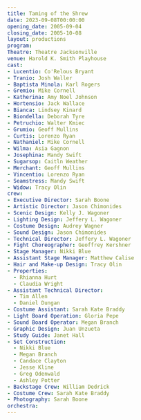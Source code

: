 ```yaml
---
title: Taming of the Shrew
date: 2023-09-08T00:00:00
opening_date: 2005-09-04
closing_date: 2005-10-08
layout: productions
program:
Theatre: Theatre Jacksonville
venue: Harold K. Smith Playhouse
cast:
- Lucentio: Co'Relous Bryant
- Tranio: Josh Waller
- Baptista Minola: Karl Rogers
- Gremio: Mike Cornell
- Katherina: Amy Noel Johnson
- Hortensio: Jack Wallace
- Bianca: Lindsey Kinard
- Biondella: Deborah Tyre
- Petruchio: Walter Kmiec
- Grumio: Geoff Mullins
- Curtis: Lorenzo Ryan
- Nathaniel: Mike Cornell
- Wilma: Asia Gagnon
- Josephina: Mandy Swift
- Sugarsop: Caitln Weather
- Merchant: Geoff Mullins
- Vincentio: Lorenzo Ryan
- Seamstress: Mandy Swift
- Widow: Tracy Olin
crew:
- Executive Director: Sarah Boone
- Artistic Director: Jason Chimonides
- Scenic Design: Kelly J. Wagoner
- Lighting Design: Jeffery L. Wagoner
- Costume Design: Audrey Wagner
- Sound Design: Jason Chimonides
- Technical Director: Jeffery L. Wagoner
- Fight Choreographer: Geoffrey Kershner
- Stage Manager: Nikki Blue
- Assistant Stage Manager: Matthew Calise
- Hair and Make-up Design: Tracy Olin
- Properties:
  - Rhianna Hurt
  - Claudia Wright
- Assistant Technical Director:
  - Tim Allen
  - Daniel Dungan
- Costume Assistant: Sarah Kate Braddy
- Light Board Operation: Gloria Pepe
- Sound Board Operator: Megan Branch
- Graphic Design: Juan Unzueta
- Study Guide: Janet Hall
- Set Construction:
  - Nikki Blue
  - Megan Branch
  - Candace Clayton
  - Jesse Kline
  - Greg Odenwald
  - Ashley Potter
- Backstage Crew: William Dedrick
- Costume Crew: Sarah Kate Braddy
- Photography: Sarah Boone
orchestra:
---
```

